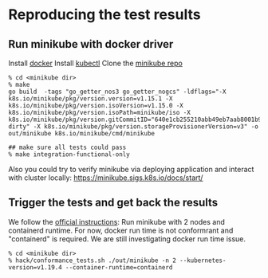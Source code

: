 # Reproducing the test results

## Run minikube with docker driver

Install [docker](https://docs.docker.com/engine/install/)
Install [kubectl](https://v1-18.docs.kubernetes.io/docs/tasks/tools/install-kubectl/) 
Clone the [minikube repo](https://github.com/kubernetes/minikube)

```console
% cd <minikube dir>
% make
go build  -tags "go_getter_nos3 go_getter_nogcs" -ldflags="-X k8s.io/minikube/pkg/version.version=v1.15.1 -X k8s.io/minikube/pkg/version.isoVersion=v1.15.0 -X k8s.io/minikube/pkg/version.isoPath=minikube/iso -X k8s.io/minikube/pkg/version.gitCommitID="640e1cb255210abb49eb7aab8001b9b425f1a161-dirty" -X k8s.io/minikube/pkg/version.storageProvisionerVersion=v3" -o out/minikube k8s.io/minikube/cmd/minikube

## make sure all tests could pass
% make integration-functional-only
```

Also you could try to verify minikube via deploying application and interact with cluster locally:
https://minikube.sigs.k8s.io/docs/start/


## Trigger the tests and get back the results

We follow the [official instructions](https://github.com/cncf/k8s-conformance/blob/master/instructions.md):
Run minikube with 2 nodes and containerd runtime.
For now, docker run time is not conformrant and "containerd" is required. We are still investigating docker run time issue.

```console
% cd <minikube dir>
% hack/conformance_tests.sh ./out/minikube -n 2 --kubernetes-version=v1.19.4 --container-runtime=containerd
```